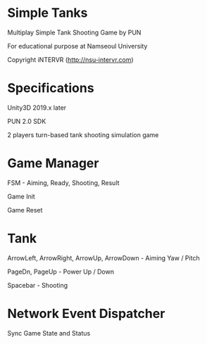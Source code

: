 # Simple Tanks

Multiplay Simple Tank Shooting Game by PUN

For educational purpose at Namseoul University

Copyright iNTERVR (http://nsu-intervr.com)

# Specifications

Unity3D 2019.x later

PUN 2.0 SDK

2 players turn-based tank shooting simulation game

# Game Manager

FSM - Aiming, Ready, Shooting, Result

Game Init

Game Reset

# Tank

ArrowLeft, ArrowRight, ArrowUp, ArrowDown - Aiming Yaw / Pitch

PageDn, PageUp - Power Up / Down

Spacebar - Shooting

# Network Event Dispatcher

Sync Game State and Status
